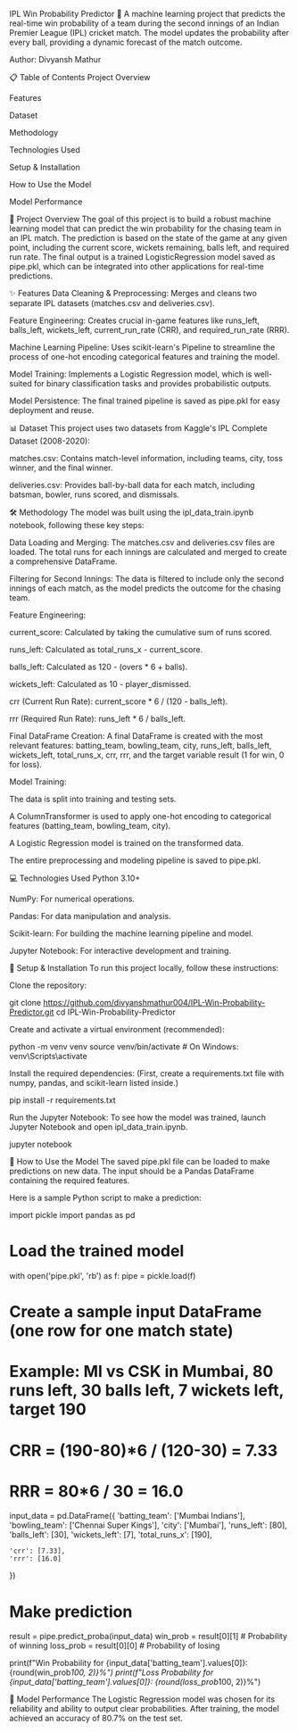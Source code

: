 IPL Win Probability Predictor 🏏
A machine learning project that predicts the real-time win probability of a team during the second innings of an Indian Premier League (IPL) cricket match. The model updates the probability after every ball, providing a dynamic forecast of the match outcome.

Author: Divyansh Mathur

📋 Table of Contents
Project Overview

Features

Dataset

Methodology

Technologies Used

Setup & Installation

How to Use the Model

Model Performance

📝 Project Overview
The goal of this project is to build a robust machine learning model that can predict the win probability for the chasing team in an IPL match. The prediction is based on the state of the game at any given point, including the current score, wickets remaining, balls left, and required run rate. The final output is a trained LogisticRegression model saved as pipe.pkl, which can be integrated into other applications for real-time predictions.

✨ Features
Data Cleaning & Preprocessing: Merges and cleans two separate IPL datasets (matches.csv and deliveries.csv).

Feature Engineering: Creates crucial in-game features like runs_left, balls_left, wickets_left, current_run_rate (CRR), and required_run_rate (RRR).

Machine Learning Pipeline: Uses scikit-learn's Pipeline to streamline the process of one-hot encoding categorical features and training the model.

Model Training: Implements a Logistic Regression model, which is well-suited for binary classification tasks and provides probabilistic outputs.

Model Persistence: The final trained pipeline is saved as pipe.pkl for easy deployment and reuse.

📊 Dataset
This project uses two datasets from Kaggle's IPL Complete Dataset (2008-2020):

matches.csv: Contains match-level information, including teams, city, toss winner, and the final winner.

deliveries.csv: Provides ball-by-ball data for each match, including batsman, bowler, runs scored, and dismissals.

🛠️ Methodology
The model was built using the ipl_data_train.ipynb notebook, following these key steps:

Data Loading and Merging: The matches.csv and deliveries.csv files are loaded. The total runs for each innings are calculated and merged to create a comprehensive DataFrame.

Filtering for Second Innings: The data is filtered to include only the second innings of each match, as the model predicts the outcome for the chasing team.

Feature Engineering:

current_score: Calculated by taking the cumulative sum of runs scored.

runs_left: Calculated as total_runs_x - current_score.

balls_left: Calculated as 120 - (overs * 6 + balls).

wickets_left: Calculated as 10 - player_dismissed.

crr (Current Run Rate): current_score * 6 / (120 - balls_left).

rrr (Required Run Rate): runs_left * 6 / balls_left.

Final DataFrame Creation: A final DataFrame is created with the most relevant features: batting_team, bowling_team, city, runs_left, balls_left, wickets_left, total_runs_x, crr, rrr, and the target variable result (1 for win, 0 for loss).

Model Training:

The data is split into training and testing sets.

A ColumnTransformer is used to apply one-hot encoding to categorical features (batting_team, bowling_team, city).

A Logistic Regression model is trained on the transformed data.

The entire preprocessing and modeling pipeline is saved to pipe.pkl.

💻 Technologies Used
Python 3.10+

NumPy: For numerical operations.

Pandas: For data manipulation and analysis.

Scikit-learn: For building the machine learning pipeline and model.

Jupyter Notebook: For interactive development and training.

🚀 Setup & Installation
To run this project locally, follow these instructions:

Clone the repository:

git clone https://github.com/divyanshmathur004/IPL-Win-Probability-Predictor.git
cd IPL-Win-Probability-Predictor

Create and activate a virtual environment (recommended):

python -m venv venv
source venv/bin/activate  # On Windows: venv\Scripts\activate

Install the required dependencies:
(First, create a requirements.txt file with numpy, pandas, and scikit-learn listed inside.)

pip install -r requirements.txt

Run the Jupyter Notebook:
To see how the model was trained, launch Jupyter Notebook and open ipl_data_train.ipynb.

jupyter notebook

🧠 How to Use the Model
The saved pipe.pkl file can be loaded to make predictions on new data. The input should be a Pandas DataFrame containing the required features.

Here is a sample Python script to make a prediction:

import pickle
import pandas as pd

# Load the trained model
with open('pipe.pkl', 'rb') as f:
    pipe = pickle.load(f)

# Create a sample input DataFrame (one row for one match state)
# Example: MI vs CSK in Mumbai, 80 runs left, 30 balls left, 7 wickets left, target 190
# CRR = (190-80)*6 / (120-30) = 7.33
# RRR = 80*6 / 30 = 16.0
input_data = pd.DataFrame({
    'batting_team': ['Mumbai Indians'],
    'bowling_team': ['Chennai Super Kings'],
    'city': ['Mumbai'],
    'runs_left': [80],
    'balls_left': [30],
    'wickets_left': [7],
    'total_runs_x': [190],

    'crr': [7.33],
    'rrr': [16.0]
})

# Make prediction
result = pipe.predict_proba(input_data)
win_prob = result[0][1]  # Probability of winning
loss_prob = result[0][0] # Probability of losing

print(f"Win Probability for {input_data['batting_team'].values[0]}: {round(win_prob*100, 2)}%")
print(f"Loss Probability for {input_data['batting_team'].values[0]}: {round(loss_prob*100, 2)}%")

🎯 Model Performance
The Logistic Regression model was chosen for its reliability and ability to output clear probabilities. After training, the model achieved an accuracy of 80.7% on the test set.

